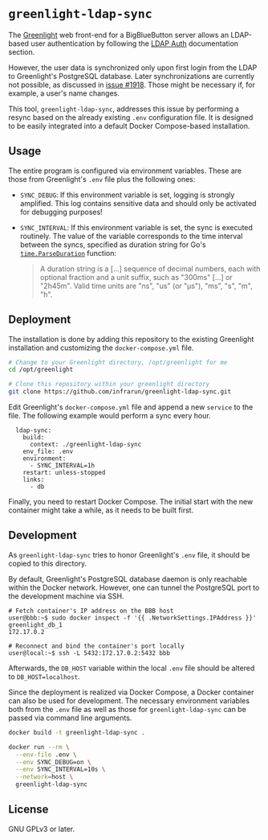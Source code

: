 <!--
SPDX-FileCopyrightText: 2021 Alvar Penning

SPDX-License-Identifier: GPL-3.0-or-later
-->

# `greenlight-ldap-sync`

The [Greenlight][greenlight] web front-end for a BigBlueButton server allows an LDAP-based user authentication by following the [LDAP Auth][greenlight-ldap-auth] documentation section.

However, the user data is synchronized only upon first login from the LDAP to Greenlight's PostgreSQL database.
Later synchronizations are currently not possible, as discussed in [issue #1918][greenlight-issue-1918].
Those might be necessary if, for example, a user's name changes.

This tool, `greenlight-ldap-sync`, addresses this issue by performing a resync based on the already existing `.env` configuration file.
It is designed to be easily integrated into a default Docker Compose-based installation.


## Usage

The entire program is configured via environment variables.
These are those from Greenlight's `.env` file plus the following ones:

- `SYNC_DEBUG`:
  If this environment variable is set, logging is strongly amplified.
  This log contains sensitive data and should only be activated for debugging purposes!
- `SYNC_INTERVAL`:
  If this environment variable is set, the sync is executed routinely.
  The value of the variable corresponds to the time interval between the syncs, specified as duration string for Go's [`time.ParseDuration`][golang-time-parseduration] function:

  > A duration string is a […] sequence of decimal numbers, each with optional fraction and a unit suffix, such as "300ms" […] or "2h45m".
  > Valid time units are "ns", "us" (or "µs"), "ms", "s", "m", "h".


## Deployment

The installation is done by adding this repository to the existing Greenlight installation and customizing the `docker-compose.yml` file.

```sh
# Change to your Greenlight directory, /opt/greenlight for me
cd /opt/greenlight

# Clone this repository within your greenlight directory
git clone https://github.com/infrarun/greenlight-ldap-sync.git
```

Edit Greenlight's `docker-compose.yml` file and append a new `service` to the file.
The following example would perform a sync every hour.

```
  ldap-sync:
    build:
      context: ./greenlight-ldap-sync
    env_file: .env
    environment:
      - SYNC_INTERVAL=1h
    restart: unless-stopped
    links:
      - db
```

Finally, you need to restart Docker Compose.
The initial start with the new container might take a while, as it needs to be built first.


## Development

As `greenlight-ldap-sync` tries to honor Greenlight's `.env` file, it should be copied to this directory.

By default, Greenlight's PostgreSQL database daemon is only reachable within the Docker network.
However, one can tunnel the PostgreSQL port to the development machine via SSH.

```
# Fetch container's IP address on the BBB host
user@bbb:~$ sudo docker inspect -f '{{ .NetworkSettings.IPAddress }}' greenlight_db_1
172.17.0.2

# Reconnect and bind the container's port locally
user@local:~$ ssh -L 5432:172.17.0.2:5432 bbb
```

Afterwards, the `DB_HOST` variable within the local `.env` file should be altered to `DB_HOST=localhost`.

Since the deployment is realized via Docker Compose, a Docker container can also be used for development.
The necessary environment variables both from the `.env` file as well as those for `greenlight-ldap-sync` can be passed via command line arguments.

```sh
docker build -t greenlight-ldap-sync .

docker run --rm \
  --env-file .env \
  --env SYNC_DEBUG=on \
  --env SYNC_INTERVAL=10s \
  --network=host \
  greenlight-ldap-sync
```


## License

GNU GPLv3 or later.


[golang-time-parseduration]: https://golang.org/pkg/time/#ParseDuration
[greenlight-issue-1918]: https://github.com/bigbluebutton/greenlight/issues/1918
[greenlight-ldap-auth]: https://docs.bigbluebutton.org/greenlight/gl-config.html#ldap-auth
[greenlight]: https://github.com/bigbluebutton/greenlight
